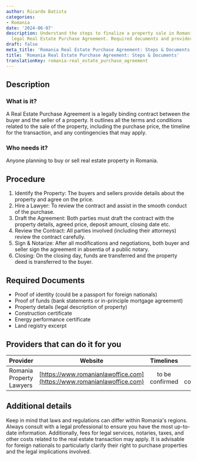 ```yaml
---
author: Ricardo Batista
categories:
- Romania
date: '2024-06-07'
description: Understand the steps to finalize a property sale in Romania through a
  legal Real Estate Purchase Agreement. Required documents and providers included.
draft: false
meta_title: 'Romania Real Estate Purchase Agreement: Steps & Documents'
title: 'Romania Real Estate Purchase Agreement: Steps & Documents'
translationKey: romania-real_estate_purchase_agreement
---
```



## Description
### What is it?
A Real Estate Purchase Agreement is a legally binding contract between the buyer and the seller of a property. It outlines all the terms and conditions related to the sale of the property, including the purchase price, the timeline for the transaction, and any contingencies that may apply.

### Who needs it?
Anyone planning to buy or sell real estate property in Romania.

## Procedure

1. Identify the Property: The buyers and sellers provide details about the property and agree on the price.
2. Hire a Lawyer: To review the contract and assist in the smooth conduct of the purchase.
3. Draft the Agreement: Both parties must draft the contract with the property details, agreed price, deposit amount, closing date etc.
4. Review the Contract: All parties involved (including their attorneys) review the contract carefully.
5. Sign & Notarize: After all modifications and negotiations, both buyer and seller sign the agreement in absentia of a public notary.
6. Closing: On the closing day, funds are transferred and the property deed is transferred to the buyer.

## Required Documents

- Proof of identity (could be a passport for foreign nationals)
- Proof of funds (bank statements or in-principle mortgage agreement)
- Property details (legal description of property)
- Construction certificate
- Energy performance certificate
- Land registry excerpt

## Providers that can do it for you

| Provider        |     Website     |     Timelines    |       Cost      |
| --------------- | --------------- |  :-------------: | :-------------: |
| Romania Property Lawyers      |  [https://www.romanianlawoffice.com](https://www.romanianlawoffice.com)       | to be confirmed     |  to be confirmed |

## Additional details

Keep in mind that laws and regulations can differ within Romania's regions. Always consult with a legal professional to ensure you have the most up-to-date information. Additionally, fees for legal services, notaries, taxes, and other costs related to the real estate transaction may apply. It is advisable for foreign nationals to particularly clarify their right to purchase properties and the legal implications involved.
